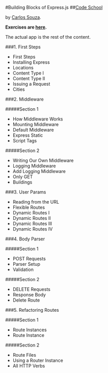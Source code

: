 #Building Blocks of Express.js
##[Code School](http://www.codeschool.com)

by [Carlos Souza](https://twitter.com/caike).

**Exercises are [here](https://github.com/drjorgepolanco/code_school/tree/master/express/exercises).**

The actual app is the rest of the content.

###1. First Steps

- First Steps
- Installing Express
- Locations
- Content Type I
- Content Type II
- Issuing a Request
- Cities

###2. Middleware

#####Section 1

- How Middleware Works
- Mounting Middleware
- Default Middleware
- Express Static
- Script Tags

#####Section 2

- Writing Our Own Middleware
- Logging Middleware
- Add Logging Middleware
- Only GET
- Buildings

###3. User Params

- Reading from the URL
- Flexible Routes
- Dynamic Routes I
- Dynamic Routes II
- Dynamic Routes III
- Dynamic Routes IV

###4. Body Parser

#####Section 1

- POST Requests
- Parser Setup
- Validation

#####Section 2

- DELETE Requests
- Response Body
- Delete Route

###5. Refactoring Routes

#####Section 1

- Route Instances
- Route Instance

#####Section 2

- Route Files
- Using a Router Instance
- All HTTP Verbs